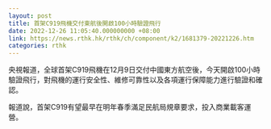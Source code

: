 ```yaml
---
layout: post
title: 首架C919飛機交付東航後開啟100小時驗證飛行
date: 2022-12-26 11:05:40.000000000 +08:00
link: https://news.rthk.hk/rthk/ch/component/k2/1681379-20221226.htm
categories: rthk
---
```


央視報道，全球首架C919飛機在12月9日交付中國東方航空後，今天開啟100小時驗證飛行，對飛機的運行安全性、維修可靠性以及各項運行保障能力進行驗證和確認。

報道說，首架C919有望最早在明年春季滿足民航局規章要求，投入商業載客運營。

